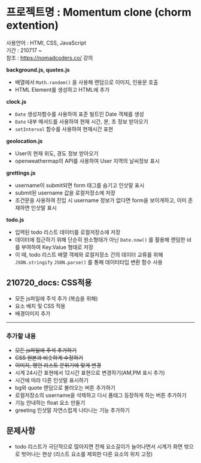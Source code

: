 # 프로젝트명 : Momentum clone (chorm extention)

사용언어 : HTMl, CSS, JavaScript  
기간 : 210717 ~  
참조 : https://nomadcoders.co/ 강의

**background.js, quotes.js**

- 배열에서 `Math.random()` 을 사용해 랜덤으로 이미지, 인용문 호출
- HTML Element를 생성하고 HTML에 추가

**clock.js**

- `Date` 생성자함수를 사용하여 표준 빌트인 Date 객체를 생성
- `Date` 내부 메서드를 사용하여 현재 시간, 분, 초 정보 받아오기
- `setInterval` 함수를 사용하여 현재시간 표현

**geolocation.js**

- User의 현재 위도, 경도 정보 받아오기
- openweathermap의 API를 사용하여 User 지역의 날씨정보 표시

**grettings.js**

- username이 submit되면 form 태그를 숨기고 인삿말 표시
- submit된 username 값을 로컬저장소에 저장
- 조건문을 사용하여 진입 시 username 정보가 없다면 form을 보이게하고, 이미 존재하면 인삿말 표시

**todo.js**

- 입력된 todo 리스트 데이터를 로컬저장소에 저장
- 데이터에 접근하기 위해 단순히 원소형태가 아닌 `Date.now()` 를 활용해 랜덤한 id를 부여하여 Key:Value 형태로 저장
- 이 때, todo 리스트 배열 객체와 로컬저장소 간의 데이터 교류를 위해 `JSON.stringify` `JSON.parse()` 를 통해 데이터타입 변환 함수 사용

## 210720_docs: CSS적용

- 모든 js파일에 주석 추가 (복습을 위해)
- 요소 배치 및 CSS 적용
- 배경이미지 추가

---

### 추가할 내용

- ~~모든 js파일에 주석 추가하기~~
- ~~CSS 원본과 비슷하게 수정하기~~
- ~~이미지, 명언 리스트 분위기에 맞게 변경~~
- 시계 24시간 표현에서 12시간 표현으로 변경하기(AM,PM 표시 추가)
- 시간에 따라 다른 인삿말 표시하기
- bg와 quote 랜덤으로 불러오는 버튼 추가하기
- 로컬저장소의 username을 삭제하고 다시 폼태그 등장하게 하는 버튼 추가하기
- 기능 안내하는 float 요소 만들기
- greeting 인삿말 자연스럽게 나타나는 기능 추가하기

## 문제사항

- todo 리스트가 극단적으로 많아지면 전체 요소길이가 늘어나면서 시계가 화면 밖으로 벗어나는 현상 (리스트 요소를 제외한 다른 요소의 위치 고정)
